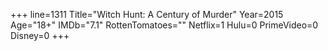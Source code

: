 +++
line=1311
Title="Witch Hunt: A Century of Murder"
Year=2015
Age="18+"
IMDb="7.1"
RottenTomatoes=""
Netflix=1
Hulu=0
PrimeVideo=0
Disney=0
+++

